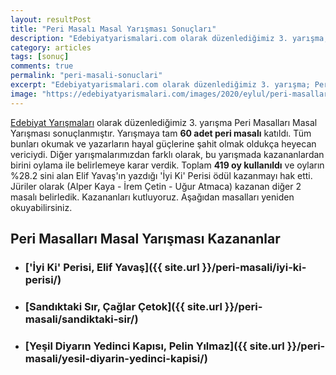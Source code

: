 ```yaml
---
layout: resultPost
title: "Peri Masalı Masal Yarışması Sonuçları"
description: "Edebiyatyarismalari.com olarak düzenlediğimiz 3. yarışma; Peri Masalları Yarışması sonuçlanmıştır."
category: articles
tags: [sonuç]
comments: true
permalink: "peri-masali-sonuclari"
excerpt: "Edebiyatyarismalari.com olarak düzenlediğimiz 3. yarışma; Peri Masalları Yarışması sonuçlanmıştır."
image: "https://edebiyatyarismalari.com/images/2020/eylul/peri-masallari-sonculari.jpg"
---
```


[Edebiyat Yarışmaları](https://edebiyatyarismalari.com/) olarak düzenlediğimiz 3. yarışma Peri Masalları Masal Yarışması sonuçlanmıştır.
Yarışmaya tam **60 adet peri masalı** katıldı. Tüm bunları okumak ve yazarların hayal güçlerine şahit olmak oldukça heyecan vericiydi.
Diğer yarışmalarımızdan farklı olarak, bu yarışmada kazananlardan birini oylama ile belirlemeye karar verdik. 
Toplam **419 oy kullanıldı** ve oyların %28.2 sini alan Elif Yavaş'ın yazdığı 'İyi Ki' Perisi ödül kazanmayı hak etti.
Jüriler olarak (Alper Kaya - İrem Çetin - Uğur Atmaca) kazanan diğer 2 masalı belirledik. 
Kazananları kutluyoruz. Aşağıdan masalları yeniden okuyabilirsiniz.

## Peri Masalları Masal Yarışması Kazananlar

- ### ['İyi Ki' Perisi, Elif Yavaş]({{ site.url }}/peri-masali/iyi-ki-perisi/)

- ### [Sandıktaki Sır, Çağlar Çetok]({{ site.url }}/peri-masali/sandiktaki-sir/)

- ### [Yeşil Diyarın Yedinci Kapısı, Pelin Yılmaz]({{ site.url }}/peri-masali/yesil-diyarin-yedinci-kapisi/)  
